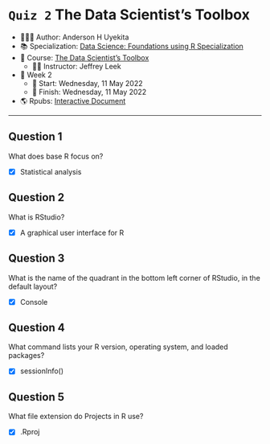 `Quiz 2` The Data Scientist’s Toolbox
================

-   👨🏻‍💻 Author: Anderson H Uyekita
-   📚 Specialization: <a
    href="https://www.coursera.org/specializations/data-science-foundations-r"
    target="_blank" rel="noopener">Data Science: Foundations using R
    Specialization</a>
-   📖 Course:
    <a href="https://www.coursera.org/learn/data-scientists-tools"
    target="_blank" rel="noopener">The Data Scientist’s Toolbox</a>
    -   🧑‍🏫 Instructor: Jeffrey Leek
-   📆 Week 2
    -   🚦 Start: Wednesday, 11 May 2022
    -   🏁 Finish: Wednesday, 11 May 2022
-   🌎 Rpubs: [Interactive
    Document](https://rpubs.com/AndersonUyekita/quiz-2_the-data-scientist-s-toolbox)

------------------------------------------------------------------------

## Question 1

What does base R focus on?

-   [x] Statistical analysis

## Question 2

What is RStudio?

-   [x] A graphical user interface for R

## Question 3

What is the name of the quadrant in the bottom left corner of RStudio,
in the default layout?

-   [x] Console

## Question 4

What command lists your R version, operating system, and loaded
packages?

-   [x] sessionInfo()

## Question 5

What file extension do Projects in R use?

-   [x] .Rproj
